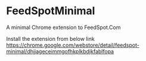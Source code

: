 FeedSpotMinimal
===============

A minimal Chrome extension to FeedSpot.Com


Install the extension from below link
https://chrome.google.com/webstore/detail/feedspot-minimal/dhjjageceimmgofhkplkbdjkfablfopa